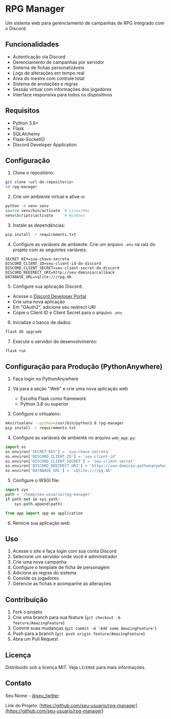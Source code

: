 # RPG Manager

Um sistema web para gerenciamento de campanhas de RPG integrado com o Discord.

## Funcionalidades

- Autenticação via Discord
- Gerenciamento de campanhas por servidor
- Sistema de fichas personalizáveis
- Logs de alterações em tempo real
- Área do mestre com controle total
- Sistema de anotações e regras
- Sessão virtual com informações dos jogadores
- Interface responsiva para todos os dispositivos

## Requisitos

- Python 3.8+
- Flask
- SQLAlchemy
- Flask-SocketIO
- Discord Developer Application

## Configuração

1. Clone o repositório:
```bash
git clone <url-do-repositorio>
cd rpg-manager
```

2. Crie um ambiente virtual e ative-o:
```bash
python -m venv venv
source venv/bin/activate  # Linux/Mac
venv\Scripts\activate     # Windows
```

3. Instale as dependências:
```bash
pip install -r requirements.txt
```

4. Configure as variáveis de ambiente:
Crie um arquivo `.env` na raiz do projeto com as seguintes variáveis:
```
SECRET_KEY=sua-chave-secreta
DISCORD_CLIENT_ID=seu-client-id-do-discord
DISCORD_CLIENT_SECRET=seu-client-secret-do-discord
DISCORD_REDIRECT_URI=http://seu-dominio/callback
DATABASE_URL=sqlite:///rpg.db
```

5. Configure sua aplicação Discord:
- Acesse o [Discord Developer Portal](https://discord.com/developers/applications)
- Crie uma nova aplicação
- Em "OAuth2", adicione seu redirect URI
- Copie o Client ID e Client Secret para o arquivo `.env`

6. Inicialize o banco de dados:
```bash
flask db upgrade
```

7. Execute o servidor de desenvolvimento:
```bash
flask run
```

## Configuração para Produção (PythonAnywhere)

1. Faça login no PythonAnywhere

2. Vá para a seção "Web" e crie uma nova aplicação web
   - Escolha Flask como framework
   - Python 3.8 ou superior

3. Configure o virtualenv:
```bash
mkvirtualenv --python=/usr/bin/python3.8 rpg-manager
pip install -r requirements.txt
```

4. Configure as variáveis de ambiente no arquivo `web_app.py`:
```python
import os
os.environ['SECRET_KEY'] = 'sua-chave-secreta'
os.environ['DISCORD_CLIENT_ID'] = 'seu-client-id'
os.environ['DISCORD_CLIENT_SECRET'] = 'seu-client-secret'
os.environ['DISCORD_REDIRECT_URI'] = 'https://seu-dominio.pythonanywhere.com/callback'
os.environ['DATABASE_URL'] = 'sqlite:///rpg.db'
```

5. Configure o WSGI file:
```python
import sys
path = '/home/seu-usuario/rpg-manager'
if path not in sys.path:
    sys.path.append(path)

from app import app as application
```

6. Reinicie sua aplicação web

## Uso

1. Acesse o site e faça login com sua conta Discord
2. Selecione um servidor onde você é administrador
3. Crie uma nova campanha
4. Configure o template de ficha de personagem
5. Adicione as regras do sistema
6. Convide os jogadores
7. Gerencie as fichas e acompanhe as alterações

## Contribuição

1. Fork o projeto
2. Crie uma branch para sua feature (`git checkout -b feature/AmazingFeature`)
3. Commit suas mudanças (`git commit -m 'Add some AmazingFeature'`)
4. Push para a branch (`git push origin feature/AmazingFeature`)
5. Abra um Pull Request

## Licença

Distribuído sob a licença MIT. Veja `LICENSE` para mais informações.

## Contato

Seu Nome - [@seu_twitter](https://twitter.com/seu_twitter)

Link do Projeto: [https://github.com/seu-usuario/rpg-manager](https://github.com/seu-usuario/rpg-manager) 